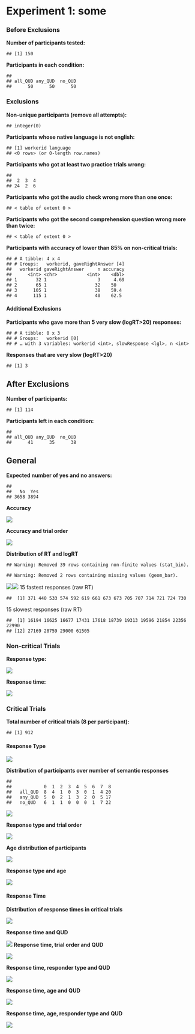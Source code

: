 Experiment 1: some
================

### Before Exclusions

**Number of participants tested:**

    ## [1] 150

**Participants in each condition:**

    ## 
    ## all_QUD any_QUD  no_QUD 
    ##      50      50      50

### Exclusions

**Non-unique participants (remove all attempts):**

    ## integer(0)

**Participants whose native language is not english:**

    ## [1] workerid language
    ## <0 rows> (or 0-length row.names)

**Participants who got at least two practice trials wrong:**

    ## 
    ##  2  3  4 
    ## 24  2  6

**Participants who got the audio check wrong more than one once:**

    ## < table of extent 0 >

**Participants who got the second comprehension question wrong more than twice:**

    ## < table of extent 0 >

**Participants with accuracy of lower than 85% on non-critical trials:**

    ## # A tibble: 4 x 4
    ## # Groups:   workerid, gaveRightAnswer [4]
    ##   workerid gaveRightAnswer     n accuracy
    ##      <int> <chr>           <int>    <dbl>
    ## 1       32 1                   3     4.69
    ## 2       65 1                  32    50   
    ## 3      105 1                  38    59.4 
    ## 4      115 1                  40    62.5

#### Additional Exclusions

**Participants who gave more than 5 very slow (logRT&gt;20) responses:**

    ## # A tibble: 0 x 3
    ## # Groups:   workerid [0]
    ## # … with 3 variables: workerid <int>, slowResponse <lgl>, n <int>

**Responses that are very slow (logRT&gt;20)**

    ## [1] 3

After Exclusions
----------------

**Number of participants:**

    ## [1] 114

**Participants left in each condition:**

    ## 
    ## all_QUD any_QUD  no_QUD 
    ##      41      35      38

General
-------

**Expected number of yes and no answers:**

    ## 
    ##   No  Yes 
    ## 3658 3894

**Accuracy**

![](qud_analysis_files/figure-markdown_github/accuracy_2-1.png)

**Accuracy and trial order**

![](qud_analysis_files/figure-markdown_github/trial_order-1.png)

**Distribution of RT and logRT**

    ## Warning: Removed 39 rows containing non-finite values (stat_bin).

    ## Warning: Removed 2 rows containing missing values (geom_bar).

![](qud_analysis_files/figure-markdown_github/rt_distribution-1.png)![](qud_analysis_files/figure-markdown_github/rt_distribution-2.png) 15 fastest responses (raw RT)

    ##  [1] 371 440 533 574 592 619 661 673 673 705 707 714 721 724 730

15 slowest responses (raw RT)

    ##  [1] 16194 16625 16677 17431 17618 18739 19313 19596 21854 22356 22990
    ## [12] 27169 28759 29000 61505

### Non-critical Trials

**Response type:**

![](qud_analysis_files/figure-markdown_github/non_critical-1.png)

**Response time:**

![](qud_analysis_files/figure-markdown_github/non_critical_2-1.png)

### Critical Trials

**Total number of critical trials (8 per participant):**

    ## [1] 912

#### Response Type

![](qud_analysis_files/figure-markdown_github/response_type-1.png)

**Distribution of participants over number of semantic responses**

    ##          
    ##            0  1  2  3  4  5  6  7  8
    ##   all_QUD  8  4  1  0  3  0  1  4 20
    ##   any_QUD  5  0  2  1  3  2  0  5 17
    ##   no_QUD   6  1  1  0  0  0  1  7 22

![](qud_analysis_files/figure-markdown_github/response_type_semantic-1.png)

**Response type and trial order**

![](qud_analysis_files/figure-markdown_github/response_type_time-1.png)

**Age distribution of participants**

![](qud_analysis_files/figure-markdown_github/age_distribution-1.png)

**Response type and age**

![](qud_analysis_files/figure-markdown_github/response_type_age-1.png)

#### Response Time

**Distribution of response times in critical trials**

![](qud_analysis_files/figure-markdown_github/response_time-1.png)

**Response time and QUD**

![](qud_analysis_files/figure-markdown_github/response_time_qud-1.png) **Response time, trial order and QUD**

![](qud_analysis_files/figure-markdown_github/response_time_order-1.png)

**Response time, responder type and QUD**

![](qud_analysis_files/figure-markdown_github/response_time_responder-1.png)

**Response time, age and QUD**

![](qud_analysis_files/figure-markdown_github/response_time_age-1.png)

**Response time, age, responder type and QUD**

![](qud_analysis_files/figure-markdown_github/response_time_age_responder-1.png)
